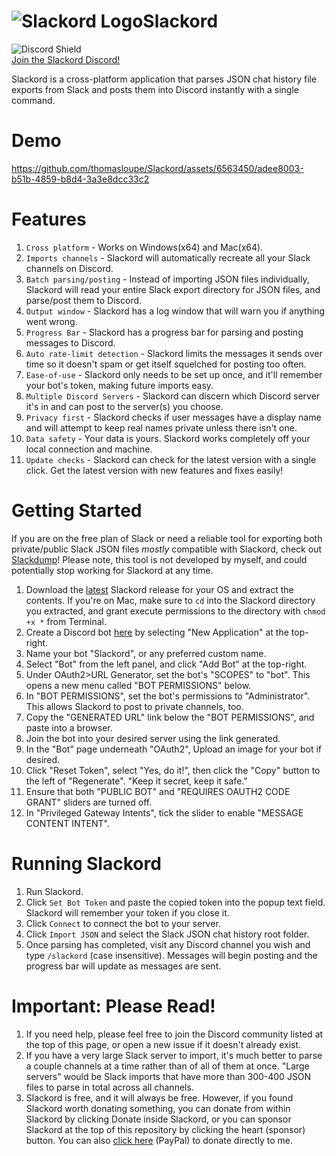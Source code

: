 # ![Slackord Logo](https://i.imgur.com/PyVjqzL.png)Slackord
![Discord Shield](https://discordapp.com/api/guilds/1095636526873972766/widget.png?style=shield)    
[Join the Slackord Discord!](https://discord.gg/yccMweYPN8)

Slackord is a cross-platform application that parses JSON chat history file exports from Slack and posts them into Discord instantly with a single command.

# Demo
https://github.com/thomasloupe/Slackord/assets/6563450/adee8003-b51b-4859-b8d4-3a3e8dcc33c2

# Features
1. `Cross platform` - Works on Windows(x64) and Mac(x64).
1. `Imports channels` - Slackord will automatically recreate all your Slack channels on Discord.
1. `Batch parsing/posting` - Instead of importing JSON files individually, Slackord will read your entire Slack export directory for JSON files, and parse/post them to Discord.
1. `Output window` - Slackord has a log window that will warn you if anything went wrong.
1. `Progress Bar` - Slackord has a progress bar for parsing and posting messages to Discord.
1. `Auto rate-limit detection` - Slackord limits the messages it sends over time so it doesn't spam or get itself squelched for posting too often.
1. `Ease-of-use` - Slackord only needs to be set up once, and it'll remember your bot's token, making future imports easy.
1. `Multiple Discord Servers` - Slackord can discern which Discord server it's in and can post to the server(s) you choose.
1. `Privacy first` - Slackord checks if user messages have a display name and will attempt to keep real names private unless there isn't one.
1. `Data safety` - Your data is yours. Slackord works completely off your local connection and machine.
1. `Update checks` - Slackord can check for the latest version with a single click. Get the latest version with new features and fixes easily!

# Getting Started
If you are on the free plan of Slack or need a reliable tool for exporting both private/public Slack JSON files *mostly* compatible with Slackord, check out [Slackdump](https://github.com/rusq/slackdump)! Please note, this tool is not developed by myself, and could potentially stop working for Slackord at any time.
1. Download the [latest](https://github.com/thomasloupe/Slackord/releases) Slackord release for your OS and extract the contents. If you're on Mac, make sure to `cd` into the Slackord directory you extracted, and grant execute permissions to the directory with `chmod +x *` from Terminal.
1. Create a Discord bot [here](https://discord.com/developers/applications) by selecting "New Application" at the top-right.
1. Name your bot "Slackord", or any preferred custom name.
1. Select "Bot" from the left panel, and click "Add Bot" at the top-right.
1. Under OAuth2>URL Generator, set the bot's "SCOPES" to "bot". This opens a new menu called "BOT PERMISSIONS" below.
1. In "BOT PERMISSIONS", set the bot's permissions to "Administrator". This allows Slackord to post to private channels, too.
1. Copy the "GENERATED URL" link below the "BOT PERMISSIONS", and paste into a browser.
1. Join the bot into your desired server using the link generated.
1. In the "Bot" page underneath "OAuth2", Upload an image for your bot if desired.
1. Click "Reset Token", select "Yes, do it!", then click the "Copy" button to the left of "Regenerate". "Keep it secret, keep it safe."
1. Ensure that both "PUBLIC BOT" and "REQUIRES OAUTH2 CODE GRANT" sliders are turned off.
1. In "Privileged Gateway Intents", tick the slider to enable "MESSAGE CONTENT INTENT".

# Running Slackord
1. Run Slackord.
1. Click `Set Bot Token` and paste the copied token into the popup text field. Slackord will remember your token if you close it.
1. Click `Connect` to connect the bot to your server.
1. Click `Import JSON` and select the Slack JSON chat history root folder.
1. Once parsing has completed, visit any Discord channel you wish and type `/slackord` (case insensitive). Messages will begin posting and the progress bar will update as messages are sent.

# Important: Please Read!
1. If you need help, please feel free to join the Discord community listed at the top of this page, or open a new issue if it doesn't already exist.
1. If you have a very large Slack server to import, it's much better to parse a couple channels at a time rather than of all of them at once. "Large servers" would be Slack imports that have more than 300-400 JSON files to parse in total across all channels.
1. Slackord is free, and it will always be free. However, if you found Slackord worth donating something, you can donate from within Slackord by clicking Donate inside Slackord, or you can sponsor Slackord at the top of this repository by clicking the heart (sponsor) button. You can also [click here](https://paypal.me/thomasloupe) (PayPal) to donate directly to me.
